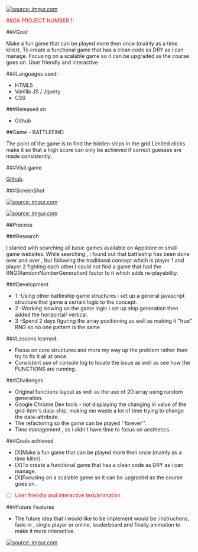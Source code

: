 <a href="https://imgur.com/OBO10UL"><img src="https://i.imgur.com/OBO10UL.png" title="source: imgur.com" /></a>

<span style="color:red">##GA PROJECT NUMBER 1:</span>

###Goal:

Make a fun game that can be played more then once (mainly as a time killer).
To create a functional game that has a clean code as DRY as i can manage.
Focusing on a scalable game so it can be upgraded as the course goes on.
User friendly and interactive

###Languages used:

* HTML5
* Vanilla JS / Jquery
* CSS

###Released on

* Github

##Game - BATTLEFIND

The point of the game is to find the hidden ships in the grid.Limited clicks make
it so that a high score can only be achieved if correct guesses are made consistently.

###Visit game

 [Github](link).

###ScreenShot

<a href="https://imgur.com/FlBR6Vm"><img src="https://i.imgur.com/FlBR6Vm.png" title="source: imgur.com" /></a>

<a href="https://imgur.com/Dx2kbXo"><img src="https://i.imgur.com/Dx2kbXo.png" title="source: imgur.com" /></a>

##Process

###Research

I started with searching all basic games available on Appstore or small game websites.
While searching , i found out that battleship has been done over and over , but following the traditional
concept which is player 1 and player 2 fighting each other.I could not find a game
that had the RNG(RandomNumberGeneration) factor to it which adds re-playability.

###Development

* 1 -Using other battleship game structures i set up a general javascript structure that
game a certain logic to the concept.
* 2 -Working slowing on the game logic i set up ship generation then added the horizontal/
vertical.
* 3 -Spend 2 days figuring the array positioning as well as making it "true" RNG so
no one pattern is the same

###Lessons learned:

*  Focus on core structures and more my way up the problem rather then try to fix
it all at once.
*  Consistent use of console log to locate the issue as well as see how the FUNCTIONS
are running.

###Challenges

*  Original functions layout as well as the use of 2D array using random generation.
*  Google Chrome Dev tools - not displaying the changing in value of the grid-item's data-ship,
making me waste a lot of time trying to change the data-attribute.
*  The refactoring so the game can be played ''forever''.
*  Time management , as i didn't have time to focus on aesthetics.

###Goals achieved

- [X]Make a fun game that can be played more then once (mainly as a time killer).
- [X]To create a functional game that has a clean code as DRY as i can manage.
- [X]Focusing on a scalable game so it can be upgraded as the course goes on.
- [ ] <span style="color:red">User friendly and interactive text/animation</span>

###Future Features

* The future idea that i would like to be implement would be :instructions, fade
 in , single player or online, leaderboard and finally animation to make it more
 interactive.

<a href="https://imgur.com/BaOik36"><img src="https://i.imgur.com/BaOik36.png?1" title="source: imgur.com" /></a>
